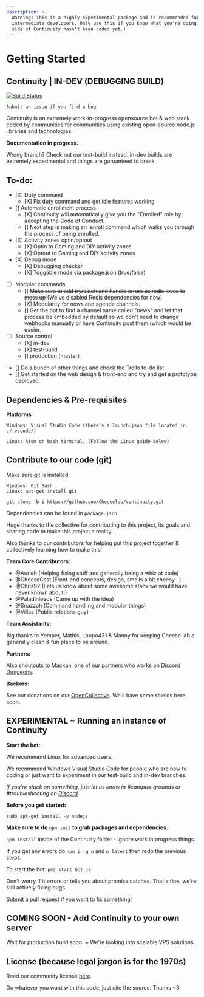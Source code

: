 ```yaml
---
description: >-
  Warning: This is a highly experimental package and is recommended for
  intermediate developers. Only use this if you know what you're doing. (The Web
  side of Continuity hasn't been coded yet.)
---
```


# Getting Started

## Continuity \| IN-DEV \(DEBUGGING BUILD\)

[![Build Status](https://travis-ci.org/Cheeselab/continuity.png?branch=in-dev)](https://travis-ci.org/Cheeselab/continuity)

`Submit an issue if you find a bug`

Continuity is an extremely work-in-progress opensource bot & web stack coded by communities for communities using existing open-source node.js libraries and technologies.

**Documentation in progress.**

Wrong branch? Check out our test-build instead. in-dev builds are extremely experimental and things are garuanteed to break.

## To-do:

* \[X\] Duty command
  * \[X\] Fix duty command and get idle features working
* \[\] Automatic enrollment process
  * \[X\] Continuity will automatically give you the "Enrolled" role by accepting the Code of Conduct.
  * \[\] Next step is making an .enroll command which walks you through the process of being enrolled.
* \[X\] Activity zones optin/optout
  * \[X\] Optin to Gaming and DIY activity zones
  * \[X\] Optout to Gaming and DIY activity zones
* \[X\] Debug mode
  * \[X\] Debugging checker
  * \[X\] Toggable mode via package.json \(true/false\)
* [ ] Modular commands 
  * \[\] ~~Make sure to add try/catch and handle errors as redis loves to mess up~~ \(We've disabled Redis dependencies for now\)
  * \[X\] Modularity for news and agenda channels.
  * \[\] Get the bot to find a channel name called "news" and let that process be embedded by default so we don't need to change webhooks manually or have Continuity post them \(which would be easier.
* [ ] Source control
  * \[X\] in-dev
  * \[X\] test-build
  * \[\] production \(master\)
* \[\] Do a bunch of other things and check the Trello to-do list
* \[\] Get started on the web design & front-end and try and get a prototype deployed.

## Dependencies & Pre-requisites

**Platforms**

```text
Windows: Visual Studio Code (there's a launch.json file located in ./.vscode/)
```

```text
Linux: Atom or bash terminal. (Follow the Linux guide below)
```

## Contribute to our code \(git\)

Make sure git is installed

```text
Windows: Git Bash
Linux: apt-get install git
```

```text
git clone -b i https://github.com/Cheeselab/continuity.git
```

Dependencies can be found in `package.json`

Huge thanks to the collective for contributing to this project, its goals and sharing code to make this project a reality.

Also thanks to our contributors for helping put this project together & collectively learning how to make this!

**Team Core Contributors:**

* @Aurieh \(Helping fixing stuff and generally being a whiz at code\)
* @CheeseCast \(Front-end concepts, design, smells a bit cheesy...\)
* @Chris92 \(Lets us know about some awesome stack we would have never known about!\)
* @Paladinleeds \(Came up with the idea\)
* @Snazzah \(Command handling and modular things\)
* @Villaz \(Public relations guy\)

**Team Assistants:**

Big thanks to Yemper, Mathis, Lpopo431 & Manny for keeping Cheese.lab a generally clean & fun place to be around.

**Partners:**

Also shoutouts to Mackan, one of our partners who works on [Discord Dungeons](https://discord.discorddungeons.me).

**Backers:**

See our donations on our [OpenCollective](https://opencollective.com/Cheeselab). We'll have some shields here soon.

## EXPERIMENTAL ~ Running an instance of Continuity

**Start the bot:**

We recommend Linux for advanced users.

We recommend Windows Visual Studio Code for people who are new to coding or just want to experiment in our test-build and in-dev branches.

_If you're stuck on something, just let us know in \#campus-grounds or \#troubleshooting on_ [_Discord_](https://discord.gg/lab)_._

**Before you get started:**

`sudo apt-get install -y nodejs`

**Make sure to do** `npm init` **to grab packages and dependencies.**

`npm install` inside of the Continuity folder - Ignore work in progress things.

If you get any errors do `npm i -g n` and `n latest` then redo the previous steps.

To start the bot: `pm2 start bot.js`

Don't worry if it errors or tells you about promise catches. That's fine, we're still actively fixing bugs.

Submit a pull request if you want to fix something!

## COMING SOON - Add Continuity to your own server

Wait for production build soon. ~ We're looking into scalable VPS solutions.

## License \(because legal jargon is for the 1970s\)

Read our community license [here](https://cheeselab.industries/license).

Do whatever you want with this code, just cite the source. Thanks &lt;3

